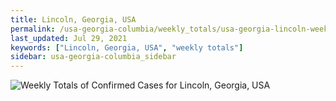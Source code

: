 ```yaml
---
title: Lincoln, Georgia, USA
permalink: /usa-georgia-columbia/weekly_totals/usa-georgia-lincoln-weekly_totals.html
last_updated: Jul 29, 2021
keywords: ["Lincoln, Georgia, USA", "weekly totals"]
sidebar: usa-georgia-columbia_sidebar
---
```


![Weekly Totals of Confirmed Cases for Lincoln, Georgia, USA](/covid_tracker/images/graphs/usa-georgia-lincoln-weekly_totals_graph.png)
